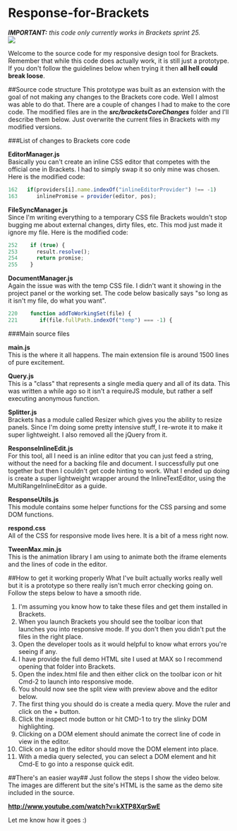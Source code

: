 Response-for-Brackets
=====================
_**IMPORTANT:** this code only currently works in Brackets sprint 25._
<br>
<img src="http://www.leebrimelow.com/images/shot1.png">

Welcome to the source code for my responsive design tool for Brackets. Remember that while this code does actually work, it is still just a prototype. If you don't follow the guidelines below when trying it then **all hell could break loose**.

##Source code structure
This prototype was built as an extension with the goal of not making any changes to the Brackets core code. Well I almost was able to do that. There are a couple of changes I had to make to the core code. The modified files are in the ***src/bracketsCoreChanges*** folder and I'll describe them below. Just overwrite the current files in Brackets with my modified versions.
    
###List of changes to Brackets core code

<i class="icon-file"></i> **EditorManager.js**   
Basically you can't create an inline CSS editor that competes with the official one in Brackets. I had to simply swap it so only mine was chosen. Here is the modified code:

```javascript
162   if(providers[i].name.indexOf("inlineEditorProvider") !== -1)
163      inlinePromise = provider(editor, pos); 
```

<i class="icon-file"></i> **FileSyncManager.js**   
Since I'm writing everything to a temporary CSS file Brackets wouldn't stop bugging me about external changes, dirty files, etc. This mod just made it ignore my file. Here is the modified code:

```javascript
252    if (true) {
253      result.resolve();
254      return promise;
255    }
```

<i class="icon-file"></i> **DocumentManager.js**   
Again the issue was with the temp CSS file. I didn't want it showing in the project panel or the working set. The code below basically says "so long as it isn't my file, do what you want".

```javascript
220    function addToWorkingSet(file) {
221       if(file.fullPath.indexOf("temp") === -1) {
```

###Main source files

<i class="icon-file"></i> **main.js**   
This is the where it all happens. The main extension file is around 1500 lines of pure excitement.

<i class="icon-file"></i> **Query.js**   
This is a "class" that represents a single media query and all of its data. This was written a while ago so it isn't a requireJS module, but rather a self executing anonymous function.

<i class="icon-file"></i> **Splitter.js**   
Brackets has a module called Resizer which gives you the ability to resize panels. Since I'm doing some pretty intensive stuff, I re-wrote it to make it super lightweight. I also removed all the jQuery from it.

<i class="icon-file"></i> **ResponseInlineEdit.js**   
For this tool, all I need is an inline editor that you can just feed a string, without the need for a backing file and document. I successfully put one together but then I couldn't get code hinting to work. What I ended up doing is create a super lightweight wrapper around the InlineTextEditor, using the MultiRangeInlineEditor as a guide.

<i class="icon-file"></i> **ResponseUtils.js**   
This module contains some helper functions for the CSS parsing and some DOM functions.

<i class="icon-file"></i> **respond.css**   
All of the CSS for responsive mode lives here. It is a bit of a mess right now.

<i class="icon-file"></i> **TweenMax.min.js**   
This is the animation library I am using to animate both the iframe elements and the lines of code in the editor.

##How to get it working properly
What I've built actually works really well but it is a prototype so there really isn't much error checking going on. Follow the steps below to have a smooth ride.

1. I'm assuming you know how to take these files and get them installed in Brackets.
2. When you launch Brackets you should see the toolbar icon that launches you into responsive mode. If you don't then you didn't put the files in the right place.
3. Open the developer tools as it would helpful to know what errors you're seeing if any.
4. I have provide the full demo HTML site I used at MAX so I recommend opening that folder into Brackets.
5. Open the index.html file and then either click on the toolbar icon or hit Cmd-2 to launch into responsive mode.
6. You should now see the split view with preview above and the editor below.
7. The first thing you should do is create a media query. Move the ruler and click on the + button.
8. Click the inspect mode button or hit CMD-1 to try the slinky DOM highlighting.
9. Clicking on a DOM element should animate the correct line of code in view in the editor.
10. Click on a tag in the editor should move the DOM element into place.
11. With a media query selected, you can select a DOM element and hit Cmd-E to go into a response quick edit.

##There's an easier way##
Just follow the steps I show the video below. The images are different but the site's HTML is the same as the demo site included in the source.

**http://www.youtube.com/watch?v=kXTP8XqrSwE**

Let me know how it goes :)





